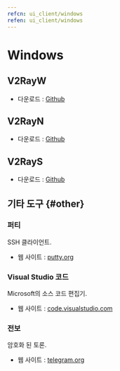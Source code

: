 ```yaml
---
refcn: ui_client/windows
refen: ui_client/windows
---
```

# Windows

## V2RayW

* 다운로드 : [Github](https://github.com/Cenmrev/V2RayW)

## V2RayN

* 다운로드 : [Github](https://github.com/2dust/v2rayN)

## V2RayS

* 다운로드 : [Github](https://github.com/Shinlor/V2RayS)

## 기타 도구 {#other}

### 퍼티

SSH 클라이언트.

* 웹 사이트 : [putty.org](http://www.putty.org/)

### Visual Studio 코드

Microsoft의 소스 코드 편집기.

* 웹 사이트 : [code.visualstudio.com](https://code.visualstudio.com/)

### 전보

암호화 된 토론.

* 웹 사이트 : [telegram.org](https://telegram.org/)